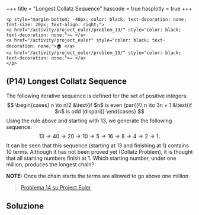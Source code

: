 +++
title = "Longest Collatz Sequence"
hascode = true
hasplotly = true
+++


~~~
<p style="margin-bottom: -40px; color: black; text-decoration: none; font-size: 20px; text-align: right;">
<a href="/activity/project_euler/problem_13/" style="color: black; text-decoration: none;">← </a>
<a href="/activity/project_euler" style="color: black; text-decoration: none;">🏠 </a>
<a href="/activity/project_euler/problem_15/" style="color: black; text-decoration: none;">→ </a>
</p>
~~~

## (P14) Longest Collatz Sequence


The following iterative sequence is defined for the set of positive integers:
$$
\begin{cases}
n \to n/2   &\text{if $n$ is even (pari)}\\
n \to 3n + 1 &\text{if $n$ is odd (dispari)}
\end{cases}
$$
Using the rule above and starting with $13$, we generate the following sequence:
$$13 \to 40 \to 20 \to 10 \to 5 \to 16 \to 8 \to 4 \to 2 \to 1.$$
It can be seen that this sequence (starting at $13$ and finishing at $1$) contains $10$ terms. Although it has not been proved yet (Collatz Problem), it is thought that all starting numbers finish at $1$.
Which starting number, under one million, produces the longest chain?
<p class="note"><b>NOTE:</b> Once the chain starts the terms are allowed to go above one million.


>[Problema 14 su Project Euler](https://projecteuler.net/problem=14)

## Soluzione
